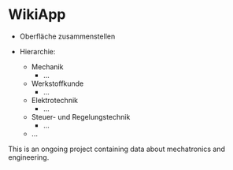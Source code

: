 # WikiApp

- Oberfläche zusammenstellen

- Hierarchie:
  - Mechanik
    - ...
  - Werkstoffkunde
    - ...
  - Elektrotechnik
    - ...
  - Steuer- und Regelungstechnik
    - ...
  - ...
    

This is an ongoing project containing data about mechatronics and engineering.